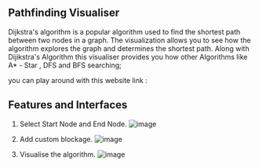 ## Pathfinding Visualiser

Dijkstra's algorithm is a popular algorithm used to find the shortest path between two nodes in a graph. The visualization allows you to see how the algorithm explores the graph and determines the shortest path.
Along with Dijikstra's Algorithm this visualiser provides you how other Algorithms like A* - Star , DFS and BFS searching;

you can play around with this website link : 

## Features and Interfaces

1. Select Start Node and End Node.
![image]()

2. Add custom blockage.
![image]()

3. Visualise the algorithm.
![image]()

   
